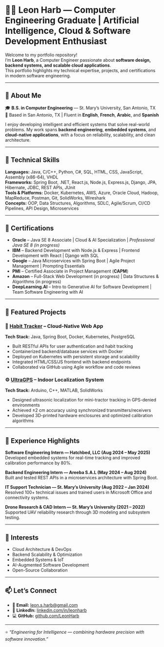# 👨‍💻 Leon Harb — Computer Engineering Graduate | Artificial Intelligence, Cloud & Software Development Enthusiast

Welcome to my portfolio repository!  
I’m **Leon Harb**, a Computer Engineer passionate about **software design, backend systems, and scalable cloud applications**.  
This portfolio highlights my technical expertise, projects, and certifications in modern software engineering.

---

## 🧠 About Me
🎓 **B.S. in Computer Engineering** — St. Mary’s University, San Antonio, TX  
📍 Based in San Antonio, TX | Fluent in **English**, **French**, **Arabic**, and **Spanish**

I enjoy developing intelligent and efficient systems that solve real-world problems. My work spans **backend engineering**, **embedded systems**, and **cloud-native applications**, with a focus on reliability, scalability, and clean architecture.

---

## 🧰 Technical Skills

**Languages:** Java, C/C++, Python, C#, SQL, HTML, CSS, JavaScript, Assembly (x86-64), VHDL  
**Frameworks:** Spring Boot, .NET, React.js, Node.js, Express.js, Django, JPA, Hibernate, JDBC, REST APIs, JUnit  
**Tools & Platforms:** Docker, Kubernetes, AWS, Azure, Oracle Cloud, Hadoop, MapReduce, Postman, Git, SolidWorks, Wireshark  
**Concepts:** OOP, Data Structures, Algorithms, SDLC, Agile/Scrum, CI/CD Pipelines, API Design, Microservices  

---

## 🧾 Certifications

- **Oracle** – Java SE 8 Associate | Cloud & AI Specialization | *Professional Java SE 8 (in progress)*  
- **IBM** – Backend Development with Node.js & Express | Frontend Development with React | Django with SQL  
- **Google** – Java Microservices with Spring Boot | Agile Project Management | Prompting Essentials  
- **PMI** – Certified Associate in Project Management (**CAPM**)  
- **Amazon** – Full-Stack Web Development (in progress) | Data Structures & Algorithms (in progress)  
- **DeepLearning.AI** – Intro to Generative AI for Software Development | Team Software Engineering with AI  

---

## 🚀 Featured Projects

### 🧩 [Habit Tracker](https://github.com/LeonHarb/habit-tracker) – Cloud-Native Web App
**Tech Stack:** Java, Spring Boot, Docker, Kubernetes, PostgreSQL  
- Built RESTful APIs for user authentication and habit tracking  
- Containerized backend/database services with Docker  
- Deployed on Kubernetes with persistent storage and scalability  
- Integrated HTML/CSS/JS frontend with backend endpoints  
- Collaborated via GitHub using Agile workflow and code reviews  

### ⚙️ [UltraGPS](https://github.com/LeonHarb/UltraGPS-Indoor-Localization-System) – Indoor Localization System
**Tech Stack:** Arduino, C++, MATLAB, SolidWorks  
- Designed ultrasonic localization for mini-tractor tracking in GPS-denied environments  
- Achieved ±2 cm accuracy using synchronized transmitters/receivers  
- Developed 3D-printed hardware enclosures and optimized calibration algorithms  


---

## 🧪 Experience Highlights

**Software Engineering Intern — Hatchbed, LLC (Aug 2024 – May 2025)**  
Developed embedded systems for real-time tracking and improved calibration performance by 80%.

**Backend Engineering Intern — Areeba S.A.L (May 2024 – Aug 2024)**  
Built and tested REST APIs in a microservices architecture with Spring Boot.

**IT Support Technician — St. Mary’s University (Aug 2022 – Jan 2024)**  
Resolved 100+ technical issues and trained users in Microsoft Office and connectivity systems.

**Drone Research & CAD Intern — St. Mary’s University (2021 – 2022)**  
Supported UAV reliability research through 3D modeling and subsystem testing.

---

## 🧭 Interests
- Cloud Architecture & DevOps  
- Backend Scalability & Optimization  
- Embedded Systems & IoT  
- AI-Augmented Software Development  
- Open-Source Collaboration  

---

## 📫 Let’s Connect
- 📧 **Email:** [leon.s.harb@gmail.com](mailto:leon.s.harb@gmail.com)  
- 💼 **LinkedIn:** [linkedin.com/in/leonharb](https://www.linkedin.com/in/leon-harb/)  
- 💻 **GitHub:** [github.com/LeonHarb](https://github.com/LeonHarb)

---

⭐ *“Engineering for Intelligence — combining hardware precision with software innovation.”*  
